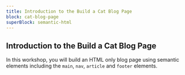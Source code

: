 ```yaml
---
title: Introduction to the Build a Cat Blog Page
block: cat-blog-page
superBlock: semantic-html
---
```


## Introduction to the Build a Cat Blog Page

In this workshop, you will build an HTML only blog page using semantic elements including the <code>main</code>, <code>nav</code>, <code>article</code> and <code>footer</code> elements.
